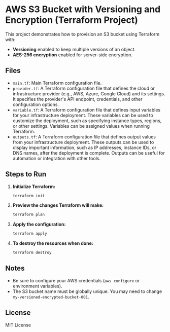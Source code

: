 # AWS S3 Bucket with Versioning and Encryption (Terraform Project)

This project demonstrates how to provision an S3 bucket using Terraform with:
- **Versioning** enabled to keep multiple versions of an object.
- **AES-256 encryption** enabled for server-side encryption.

## Files
- `main.tf`: Main Terraform configuration file.
- `provider.tf`: A Terraform configuration file that defines the cloud or infrastructure provider (e.g., AWS, Azure, Google Cloud) and its settings. It specifies the provider's API endpoint, credentials, and other configuration options.
- `variable.tf`: A Terraform configuration file that defines input variables for your infrastructure deployment. These variables can be used to customize the deployment, such as specifying instance types, regions, or other settings. Variables can be assigned values when running Terraform.
- `outputs.tf`: A Terraform configuration file that defines output values from your infrastructure deployment. These outputs can be used to display important information, such as IP addresses, instance IDs, or DNS names, after the deployment is complete. Outputs can be useful for automation or integration with other tools.

## Steps to Run

1. **Initialize Terraform:**
   ```bash
   terraform init
   ```

2. **Preview the changes Terraform will make:**
   ```bash
   terraform plan
   ```

3. **Apply the configuration:**
   ```bash
   terraform apply
   ```

4. **To destroy the resources when done:**
   ```bash
   terraform destroy
   ```

## Notes
- Be sure to configure your AWS credentials (`aws configure` or environment variables).
- The S3 bucket name must be globally unique. You may need to change `my-versioned-encrypted-bucket-001`.

## License
MIT License
